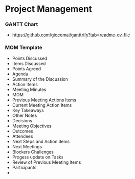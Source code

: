 # Project Management
### GANTT Chart
* https://github.com/giocomai/ganttrify?tab=readme-ov-file
### MOM Template

* Points Discussed
* Items Discussed
* Points Agreed
* Agenda
* Summary of the Discussion
* Action Items
* Meeting Minutes
* MOM
* Previous Meeting Actions Items
* Current Meeting Action Items
* Key Takeaways
* Other Notes
* Decisions
* Meeting Objectives
* Outcomes
* Attendees
* Next Steps and Action items
* Next Meetings
* Blockers Challenges
* Progess update on Tasks
* Review of Previous Meeting Items
* Participants
* 
